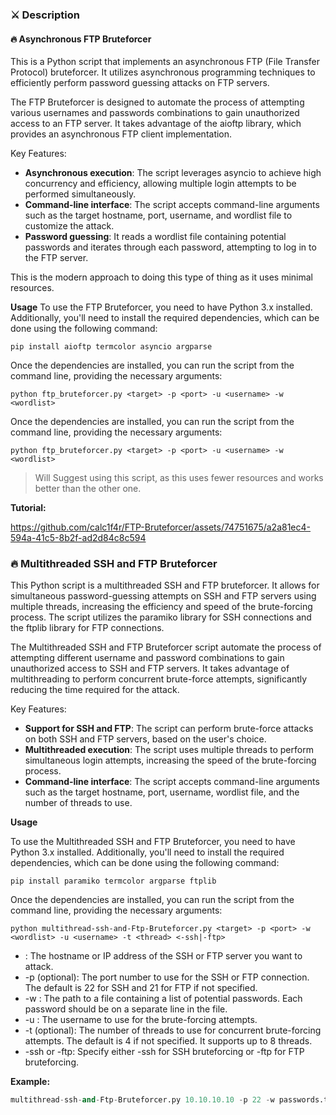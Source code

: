 ### ⚔ Description

#### 🔥 Asynchronous FTP Bruteforcer

This is a Python script that implements an asynchronous FTP (File Transfer Protocol) bruteforcer. It utilizes asynchronous programming techniques to efficiently perform password guessing attacks on FTP servers.

The FTP Bruteforcer is designed to automate the process of attempting various usernames and passwords combinations to gain unauthorized access to an FTP server. It takes advantage of the aioftp library, which provides an asynchronous FTP client implementation.

Key Features:

- **Asynchronous execution**: The script leverages asyncio to achieve high concurrency and efficiency, allowing multiple login attempts to be performed simultaneously.
- **Command-line interface**: The script accepts command-line arguments such as the target hostname, port, username, and wordlist file to customize the attack.
- **Password guessing**: It reads a wordlist file containing potential passwords and iterates through each password, attempting to log in to the FTP server.

This is the modern approach to doing this type of thing as it uses minimal resources.

**Usage**
To use the FTP Bruteforcer, you need to have Python 3.x installed. Additionally, you'll need to install the required dependencies, which can be done using the following command:

```shell
pip install aioftp termcolor asyncio argparse
```

Once the dependencies are installed, you can run the script from the command line, providing the necessary arguments:

```shell
python ftp_bruteforcer.py <target> -p <port> -u <username> -w <wordlist>
```

Once the dependencies are installed, you can run the script from the command line, providing the necessary arguments:

```shell
python ftp_bruteforcer.py <target> -p <port> -u <username> -w <wordlist>
```

> Will Suggest using this script, as this uses fewer resources and works better than the other one.

**Tutorial:**


https://github.com/calc1f4r/FTP-Bruteforcer/assets/74751675/a2a81ec4-594a-41c5-8b2f-ad2d84c8c594


### 🔥 Multithreaded SSH and FTP Bruteforcer

This Python script is a multithreaded SSH and FTP bruteforcer. It allows for simultaneous password-guessing attempts on SSH and FTP servers using multiple threads, increasing the efficiency and speed of the brute-forcing process. The script utilizes the paramiko library for SSH connections and the ftplib library for FTP connections.

The Multithreaded SSH and FTP Bruteforcer script automate the process of attempting different username and password combinations to gain unauthorized access to SSH and FTP servers. It takes advantage of multithreading to perform concurrent brute-force attempts, significantly reducing the time required for the attack.

Key Features:

- **Support for SSH and FTP**: The script can perform brute-force attacks on both SSH and FTP servers, based on the user's choice.
- **Multithreaded execution**: The script uses multiple threads to perform simultaneous login attempts, increasing the speed of the brute-forcing process.
- **Command-line interface**: The script accepts command-line arguments such as the target hostname, port, username, wordlist file, and the number of threads to use.

**Usage**

To use the Multithreaded SSH and FTP Bruteforcer, you need to have Python 3.x installed. Additionally, you'll need to install the required dependencies, which can be done using the following command:

```shell
pip install paramiko termcolor argparse ftplib
```

Once the dependencies are installed, you can run the script from the command line, providing the necessary arguments:

```shell
python multithread-ssh-and-Ftp-Bruteforcer.py <target> -p <port> -w <wordlist> -u <username> -t <thread> <-ssh|-ftp>
```

- <target>: The hostname or IP address of the SSH or FTP server you want to attack.
- -p <port> (optional): The port number to use for the SSH or FTP connection. The default is 22 for SSH and 21 for FTP if not specified.
- -w <wordlist>: The path to a file containing a list of potential passwords. Each password should be on a separate line in the file.
- -u <username>: The username to use for the brute-forcing attempts.
- -t <threads> (optional): The number of threads to use for concurrent brute-forcing attempts. The default is 4 if not specified. It supports up to 8 threads.
- -ssh or -ftp: Specify either -ssh for SSH bruteforcing or -ftp for FTP bruteforcing.

**Example:**

```python
multithread-ssh-and-Ftp-Bruteforcer.py 10.10.10.10 -p 22 -w passwords.txt -u admin -t 6 -ssh```
```
